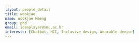 ```yaml
---
layout: people_detail
title: wookjae
name: Wookjae Maeng
group: phd
email: ideaplayer@snu.ac.kr
interests: [Chatbot, HCI, Inclusive design, Wearable device]
---
```

